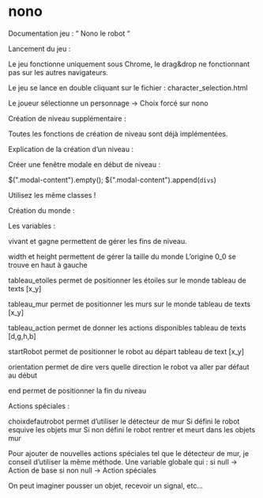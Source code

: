 # nono
Documentation jeu : “ Nono le robot “


Lancement du jeu :

Le jeu fonctionne uniquement sous Chrome, le drag&drop ne fonctionnant pas sur les autres navigateurs.

Le jeu se lance en double cliquant sur le fichier : character_selection.html

Le joueur sélectionne un personnage → Choix forcé sur nono


Création de niveau supplémentaire :

Toutes les fonctions de création de niveau sont déjà implémentées.

Explication de la création d’un niveau :


Créer une fenêtre modale en début de niveau :

$(".modal-content").empty();
$(".modal-content").append(`divs`)

Utilisez les même classes !

Création du monde :

Les variables : 

vivant et gagne permettent de gérer les fins de niveau.

width et height permettent de gérer la taille du monde
L’origine 0_0 se trouve en haut à gauche

tableau_etoiles permet de positionner les étoiles sur le monde
tableau de texts [x_y]

tableau_mur permet de positionner les murs sur le monde
tableau de texts [x_y]

tableau_action permet de donner les actions disponibles
tableau de texts [d,g,h,b]

startRobot permet de positionner le robot au départ
tableau de text [x_y]

orientation permet de dire vers quelle direction le robot va aller par défaut au début

end permet de positionner la fin du niveau


Actions spéciales :

choixdefautrobot permet d’utiliser le détecteur de mur
Si défini le robot esquive les objets mur
Si non défini le robot rentrer et meurt dans les objets mur


Pour ajouter de nouvelles actions spéciales tel que le détecteur de mur, je conseil d’utiliser la même méthode. Une variable globale qui :
si null → Action de base 
si non null → Action spéciales

On peut imaginer pousser un objet, recevoir un signal, etc...


